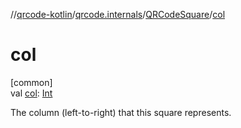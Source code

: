 //[qrcode-kotlin](../../../index.md)/[qrcode.internals](../index.md)/[QRCodeSquare](index.md)/[col](col.md)

# col

[common]\
val [col](col.md): [Int](https://kotlinlang.org/api/latest/jvm/stdlib/kotlin/-int/index.html)

The column (left-to-right) that this square represents.
